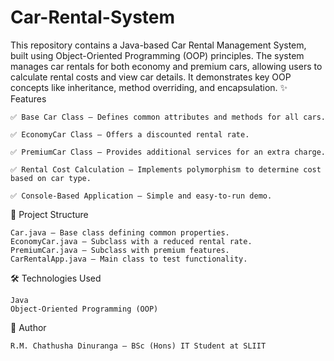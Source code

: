# Car-Rental-System
This repository contains a Java-based Car Rental Management System, built using Object-Oriented Programming (OOP) principles. The system manages car rentals for both economy and premium cars, allowing users to calculate rental costs and view car details. It demonstrates key OOP concepts like inheritance, method overriding, and encapsulation.
✨ Features

    ✅ Base Car Class – Defines common attributes and methods for all cars.

    ✅ EconomyCar Class – Offers a discounted rental rate.

    ✅ PremiumCar Class – Provides additional services for an extra charge.

    ✅ Rental Cost Calculation – Implements polymorphism to determine cost based on car type.

    ✅ Console-Based Application – Simple and easy-to-run demo.

📂 Project Structure

    Car.java – Base class defining common properties.
    EconomyCar.java – Subclass with a reduced rental rate.
    PremiumCar.java – Subclass with premium features.
    CarRentalApp.java – Main class to test functionality.

🛠 Technologies Used

    Java
    Object-Oriented Programming (OOP)    
📌 Author

    R.M. Chathusha Dinuranga – BSc (Hons) IT Student at SLIIT
    
